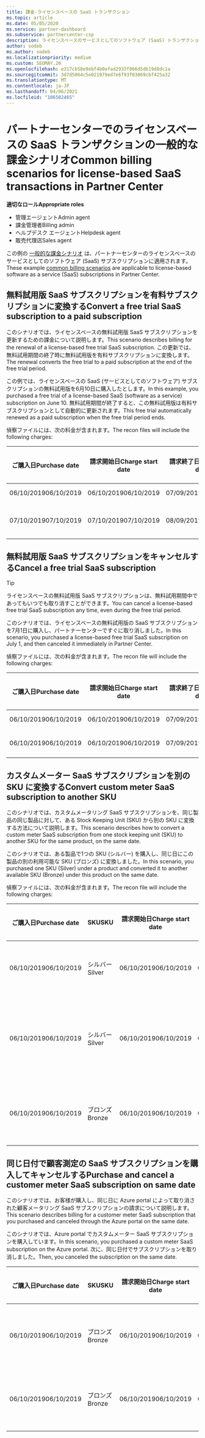 ```yaml
---
title: 課金-ライセンスベースの SaaS トランザクション
ms.topic: article
ms.date: 05/05/2020
ms.service: partner-dashboard
ms.subservice: partnercenter-csp
description: ライセンスベースのサービスとしてのソフトウェア (SaaS) トランザクションについて、パートナーセンターでの一般的な課金シナリオについて説明します。
author: sodeb
ms.author: sodeb
ms.localizationpriority: medium
ms.custom: SEOMAY.20
ms.openlocfilehash: e317cb58e9ebf4b0efad2933f866d5db19d8dc1a
ms.sourcegitcommit: 3d7d5064c5e021079ed7e6f93f03869cbf425a32
ms.translationtype: MT
ms.contentlocale: ja-JP
ms.lasthandoff: 04/06/2021
ms.locfileid: "106502465"
---
```

# <a name="common-billing-scenarios-for-license-based-saas-transactions-in-partner-center"></a><span data-ttu-id="d09c5-103">パートナーセンターでのライセンスベースの SaaS トランザクションの一般的な課金シナリオ</span><span class="sxs-lookup"><span data-stu-id="d09c5-103">Common billing scenarios for license-based SaaS transactions in Partner Center</span></span>

<span data-ttu-id="d09c5-104">**適切なロール**</span><span class="sxs-lookup"><span data-stu-id="d09c5-104">**Appropriate roles**</span></span>

- <span data-ttu-id="d09c5-105">管理エージェント</span><span class="sxs-lookup"><span data-stu-id="d09c5-105">Admin agent</span></span>
- <span data-ttu-id="d09c5-106">課金管理者</span><span class="sxs-lookup"><span data-stu-id="d09c5-106">Billing admin</span></span>
- <span data-ttu-id="d09c5-107">ヘルプデスク エージェント</span><span class="sxs-lookup"><span data-stu-id="d09c5-107">Helpdesk agent</span></span>
- <span data-ttu-id="d09c5-108">販売代理店</span><span class="sxs-lookup"><span data-stu-id="d09c5-108">Sales agent</span></span>


<span data-ttu-id="d09c5-109">この例の [一般的な課金シナリオ](common-billing-scenarios.md) は、パートナーセンターのライセンスベースのサービスとしてのソフトウェア (SaaS) サブスクリプションに適用されます。</span><span class="sxs-lookup"><span data-stu-id="d09c5-109">These example [common billing scenarios](common-billing-scenarios.md) are applicable to license-based software as a service (SaaS) subscriptions in Partner Center.</span></span>

## <a name="convert-a-free-trial-saas-subscription-to-a-paid-subscription"></a><span data-ttu-id="d09c5-110">無料試用版 SaaS サブスクリプションを有料サブスクリプションに変換する</span><span class="sxs-lookup"><span data-stu-id="d09c5-110">Convert a free trial SaaS subscription to a paid subscription</span></span>

<span data-ttu-id="d09c5-111">このシナリオでは、ライセンスベースの無料試用版 SaaS サブスクリプションを更新するための課金について説明します。</span><span class="sxs-lookup"><span data-stu-id="d09c5-111">This scenario describes billing for the renewal of a license-based free trial SaaS subscription.</span></span> <span data-ttu-id="d09c5-112">この更新では、無料試用期間の終了時に無料試用版を有料サブスクリプションに変換します。</span><span class="sxs-lookup"><span data-stu-id="d09c5-112">The renewal converts the free trial to a paid subscription at the end of the free trial period.</span></span>

<span data-ttu-id="d09c5-113">この例では、ライセンスベースの SaaS (サービスとしてのソフトウェア) サブスクリプションの無料試用版を6月10日に購入したとします。</span><span class="sxs-lookup"><span data-stu-id="d09c5-113">In this example, you purchased a free trial of a license-based SaaS (software as a service) subscription on June 10.</span></span> <span data-ttu-id="d09c5-114">無料試用期間が終了すると、この無料試用版は有料サブスクリプションとして自動的に更新されます。</span><span class="sxs-lookup"><span data-stu-id="d09c5-114">This free trial automatically renewed as a paid subscription when the free trial period ends.</span></span>

<span data-ttu-id="d09c5-115">偵察ファイルには、次の料金が含まれます。</span><span class="sxs-lookup"><span data-stu-id="d09c5-115">The recon files will include the following charges:</span></span>

| <span data-ttu-id="d09c5-116">ご購入日</span><span class="sxs-lookup"><span data-stu-id="d09c5-116">Purchase date</span></span> | <span data-ttu-id="d09c5-117">請求開始日</span><span class="sxs-lookup"><span data-stu-id="d09c5-117">Charge start date</span></span> | <span data-ttu-id="d09c5-118">請求終了日</span><span class="sxs-lookup"><span data-stu-id="d09c5-118">Charge end date</span></span> | <span data-ttu-id="d09c5-119">Unit price</span><span class="sxs-lookup"><span data-stu-id="d09c5-119">Unit price</span></span> | <span data-ttu-id="d09c5-120">ユニット数</span><span class="sxs-lookup"><span data-stu-id="d09c5-120">Unit quantity</span></span> | <span data-ttu-id="d09c5-121">合計金額</span><span class="sxs-lookup"><span data-stu-id="d09c5-121">Total amount</span></span> | <span data-ttu-id="d09c5-122">請求の種類</span><span class="sxs-lookup"><span data-stu-id="d09c5-122">Charge type</span></span> | <span data-ttu-id="d09c5-123">サブスクリプションの説明</span><span class="sxs-lookup"><span data-stu-id="d09c5-123">Subscription description</span></span> |
| ------------- | ----------------- | --------------- | ---------- | ------------- | ------------ | ----------- | ----------------- |
| <span data-ttu-id="d09c5-124">06/10/2019</span><span class="sxs-lookup"><span data-stu-id="d09c5-124">06/10/2019</span></span> | <span data-ttu-id="d09c5-125">06/10/2019</span><span class="sxs-lookup"><span data-stu-id="d09c5-125">06/10/2019</span></span> | <span data-ttu-id="d09c5-126">07/09/2019</span><span class="sxs-lookup"><span data-stu-id="d09c5-126">07/09/2019</span></span> | <span data-ttu-id="d09c5-127">0 ドル</span><span class="sxs-lookup"><span data-stu-id="d09c5-127">$0</span></span> | <span data-ttu-id="d09c5-128">1</span><span class="sxs-lookup"><span data-stu-id="d09c5-128">1</span></span> | <span data-ttu-id="d09c5-129">0 ドル</span><span class="sxs-lookup"><span data-stu-id="d09c5-129">$0</span></span> | <span data-ttu-id="d09c5-130">新規</span><span class="sxs-lookup"><span data-stu-id="d09c5-130">New</span></span> | <span data-ttu-id="d09c5-131">無料試用版</span><span class="sxs-lookup"><span data-stu-id="d09c5-131">Free trial</span></span> |
| <span data-ttu-id="d09c5-132">07/10/2019</span><span class="sxs-lookup"><span data-stu-id="d09c5-132">07/10/2019</span></span> | <span data-ttu-id="d09c5-133">07/10/2019</span><span class="sxs-lookup"><span data-stu-id="d09c5-133">07/10/2019</span></span> | <span data-ttu-id="d09c5-134">08/09/2019</span><span class="sxs-lookup"><span data-stu-id="d09c5-134">08/09/2019</span></span> | <span data-ttu-id="d09c5-135">2 ドル</span><span class="sxs-lookup"><span data-stu-id="d09c5-135">$2</span></span> | <span data-ttu-id="d09c5-136">1</span><span class="sxs-lookup"><span data-stu-id="d09c5-136">1</span></span> | <span data-ttu-id="d09c5-137">2 ドル</span><span class="sxs-lookup"><span data-stu-id="d09c5-137">$2</span></span> | <span data-ttu-id="d09c5-138">更新</span><span class="sxs-lookup"><span data-stu-id="d09c5-138">Renew</span></span> | <span data-ttu-id="d09c5-139">有料サブスクリプション</span><span class="sxs-lookup"><span data-stu-id="d09c5-139">Paid subscription</span></span> |

## <a name="cancel-a-free-trial-saas-subscription"></a><span data-ttu-id="d09c5-140">無料試用版 SaaS サブスクリプションをキャンセルする</span><span class="sxs-lookup"><span data-stu-id="d09c5-140">Cancel a free trial SaaS subscription</span></span>

> [!TIP]
> <span data-ttu-id="d09c5-141">ライセンスベースの無料試用版 SaaS サブスクリプションは、無料試用期間中であってもいつでも取り消すことができます。</span><span class="sxs-lookup"><span data-stu-id="d09c5-141">You can cancel a license-based free trial SaaS subscription any time, even during the free trial period.</span></span>

<span data-ttu-id="d09c5-142">このシナリオでは、ライセンスベースの無料試用版の SaaS サブスクリプションを7月1日に購入し、パートナーセンターですぐに取り消しました。</span><span class="sxs-lookup"><span data-stu-id="d09c5-142">In this scenario, you purchased a license-based free trial SaaS subscription on July 1, and then canceled it immediately in Partner Center.</span></span>

<span data-ttu-id="d09c5-143">偵察ファイルには、次の料金が含まれます。</span><span class="sxs-lookup"><span data-stu-id="d09c5-143">The recon file will include the following charges:</span></span>

| <span data-ttu-id="d09c5-144">ご購入日</span><span class="sxs-lookup"><span data-stu-id="d09c5-144">Purchase date</span></span> | <span data-ttu-id="d09c5-145">請求開始日</span><span class="sxs-lookup"><span data-stu-id="d09c5-145">Charge start date</span></span> | <span data-ttu-id="d09c5-146">請求終了日</span><span class="sxs-lookup"><span data-stu-id="d09c5-146">Charge end date</span></span> | <span data-ttu-id="d09c5-147">Unit price</span><span class="sxs-lookup"><span data-stu-id="d09c5-147">Unit price</span></span> | <span data-ttu-id="d09c5-148">ユニット数</span><span class="sxs-lookup"><span data-stu-id="d09c5-148">Unit quantity</span></span> | <span data-ttu-id="d09c5-149">合計金額</span><span class="sxs-lookup"><span data-stu-id="d09c5-149">Total amount</span></span> | <span data-ttu-id="d09c5-150">請求の種類</span><span class="sxs-lookup"><span data-stu-id="d09c5-150">Charge type</span></span> | <span data-ttu-id="d09c5-151">サブスクリプションの説明</span><span class="sxs-lookup"><span data-stu-id="d09c5-151">Subscription description</span></span> |
| ------------- | ----------------- | --------------- | ---------- | ------------- | ------------ | ----------- | ----------------- |
| <span data-ttu-id="d09c5-152">06/10/2019</span><span class="sxs-lookup"><span data-stu-id="d09c5-152">06/10/2019</span></span> | <span data-ttu-id="d09c5-153">06/10/2019</span><span class="sxs-lookup"><span data-stu-id="d09c5-153">06/10/2019</span></span> | <span data-ttu-id="d09c5-154">07/09/2019</span><span class="sxs-lookup"><span data-stu-id="d09c5-154">07/09/2019</span></span> | <span data-ttu-id="d09c5-155">0 ドル</span><span class="sxs-lookup"><span data-stu-id="d09c5-155">$0</span></span> | <span data-ttu-id="d09c5-156">11</span><span class="sxs-lookup"><span data-stu-id="d09c5-156">11</span></span> | <span data-ttu-id="d09c5-157">0 ドル</span><span class="sxs-lookup"><span data-stu-id="d09c5-157">$0</span></span> | <span data-ttu-id="d09c5-158">新規</span><span class="sxs-lookup"><span data-stu-id="d09c5-158">New</span></span> | <span data-ttu-id="d09c5-159">無料試用版</span><span class="sxs-lookup"><span data-stu-id="d09c5-159">Free trial</span></span> |
| <span data-ttu-id="d09c5-160">06/10/2019</span><span class="sxs-lookup"><span data-stu-id="d09c5-160">06/10/2019</span></span> | <span data-ttu-id="d09c5-161">06/10/2019</span><span class="sxs-lookup"><span data-stu-id="d09c5-161">06/10/2019</span></span> | <span data-ttu-id="d09c5-162">07/09/2019</span><span class="sxs-lookup"><span data-stu-id="d09c5-162">07/09/2019</span></span> | <span data-ttu-id="d09c5-163">0 ドル</span><span class="sxs-lookup"><span data-stu-id="d09c5-163">$0</span></span> | <span data-ttu-id="d09c5-164">11</span><span class="sxs-lookup"><span data-stu-id="d09c5-164">11</span></span> | <span data-ttu-id="d09c5-165">0 ドル</span><span class="sxs-lookup"><span data-stu-id="d09c5-165">$0</span></span> | <span data-ttu-id="d09c5-166">キャンセル</span><span class="sxs-lookup"><span data-stu-id="d09c5-166">Cancel</span></span> | <span data-ttu-id="d09c5-167">無料試用版</span><span class="sxs-lookup"><span data-stu-id="d09c5-167">Free trial</span></span> |

## <a name="convert-custom-meter-saas-subscription-to-another-sku"></a><span data-ttu-id="d09c5-168">カスタムメーター SaaS サブスクリプションを別の SKU に変換する</span><span class="sxs-lookup"><span data-stu-id="d09c5-168">Convert custom meter SaaS subscription to another SKU</span></span>

<span data-ttu-id="d09c5-169">このシナリオでは、カスタムメータリング SaaS サブスクリプションを、同じ製品の同じ製品に対して、ある Stock Keeping Unit (SKU) から別の SKU に変換する方法について説明します。</span><span class="sxs-lookup"><span data-stu-id="d09c5-169">This scenario describes how to convert a custom meter SaaS subscription from one stock keeping unit (SKU) to another SKU for the same product, on the same date.</span></span>

<span data-ttu-id="d09c5-170">このシナリオでは、ある製品で1つの SKU (シルバー) を購入し、同じ日にこの製品の別の利用可能な SKU (ブロンズ) に変換しました。</span><span class="sxs-lookup"><span data-stu-id="d09c5-170">In this scenario, you purchased one SKU (Silver) under a product and converted it to another available SKU (Bronze) under this product on the same date.</span></span>

<span data-ttu-id="d09c5-171">偵察ファイルには、次の料金が含まれます。</span><span class="sxs-lookup"><span data-stu-id="d09c5-171">The recon file will include the following charges:</span></span>

| <span data-ttu-id="d09c5-172">ご購入日</span><span class="sxs-lookup"><span data-stu-id="d09c5-172">Purchase date</span></span> | <span data-ttu-id="d09c5-173">SKU</span><span class="sxs-lookup"><span data-stu-id="d09c5-173">SKU</span></span> | <span data-ttu-id="d09c5-174">請求開始日</span><span class="sxs-lookup"><span data-stu-id="d09c5-174">Charge start date</span></span> | <span data-ttu-id="d09c5-175">請求終了日</span><span class="sxs-lookup"><span data-stu-id="d09c5-175">Charge end date</span></span> | <span data-ttu-id="d09c5-176">Unit price</span><span class="sxs-lookup"><span data-stu-id="d09c5-176">Unit price</span></span> | <span data-ttu-id="d09c5-177">ユニット数</span><span class="sxs-lookup"><span data-stu-id="d09c5-177">Unit quantity</span></span> | <span data-ttu-id="d09c5-178">合計金額</span><span class="sxs-lookup"><span data-stu-id="d09c5-178">Total amount</span></span> | <span data-ttu-id="d09c5-179">請求の種類</span><span class="sxs-lookup"><span data-stu-id="d09c5-179">Charge type</span></span> | <span data-ttu-id="d09c5-180">サブスクリプションの説明</span><span class="sxs-lookup"><span data-stu-id="d09c5-180">Subscription description</span></span> |
| ------------- | ----------------- | ----------------- | --------------- | ---------- | ------------- | ------------ | ----------- | ----------------- |
| <span data-ttu-id="d09c5-181">06/10/2019</span><span class="sxs-lookup"><span data-stu-id="d09c5-181">06/10/2019</span></span> | <span data-ttu-id="d09c5-182">シルバー</span><span class="sxs-lookup"><span data-stu-id="d09c5-182">Silver</span></span> | <span data-ttu-id="d09c5-183">06/10/2019</span><span class="sxs-lookup"><span data-stu-id="d09c5-183">06/10/2019</span></span> | <span data-ttu-id="d09c5-184">06/10/2019</span><span class="sxs-lookup"><span data-stu-id="d09c5-184">06/10/2019</span></span> | <span data-ttu-id="d09c5-185">20 ドル</span><span class="sxs-lookup"><span data-stu-id="d09c5-185">$20</span></span> | <span data-ttu-id="d09c5-186">1</span><span class="sxs-lookup"><span data-stu-id="d09c5-186">1</span></span> | <span data-ttu-id="d09c5-187">20 ドル</span><span class="sxs-lookup"><span data-stu-id="d09c5-187">$20</span></span> | <span data-ttu-id="d09c5-188">新規</span><span class="sxs-lookup"><span data-stu-id="d09c5-188">New</span></span> | <span data-ttu-id="d09c5-189">カスタムメーター SaaS サブスクリプション</span><span class="sxs-lookup"><span data-stu-id="d09c5-189">Custom meter SaaS subscription</span></span> |
| <span data-ttu-id="d09c5-190">06/10/2019</span><span class="sxs-lookup"><span data-stu-id="d09c5-190">06/10/2019</span></span> | <span data-ttu-id="d09c5-191">シルバー</span><span class="sxs-lookup"><span data-stu-id="d09c5-191">Silver</span></span> | <span data-ttu-id="d09c5-192">06/10/2019</span><span class="sxs-lookup"><span data-stu-id="d09c5-192">06/10/2019</span></span> | <span data-ttu-id="d09c5-193">06/10/2019</span><span class="sxs-lookup"><span data-stu-id="d09c5-193">06/10/2019</span></span> | <span data-ttu-id="d09c5-194">20 ドル</span><span class="sxs-lookup"><span data-stu-id="d09c5-194">$20</span></span> | <span data-ttu-id="d09c5-195">1</span><span class="sxs-lookup"><span data-stu-id="d09c5-195">1</span></span> | <span data-ttu-id="d09c5-196">-$20</span><span class="sxs-lookup"><span data-stu-id="d09c5-196">-$20</span></span> | <span data-ttu-id="d09c5-197">Convert</span><span class="sxs-lookup"><span data-stu-id="d09c5-197">Convert</span></span> | <span data-ttu-id="d09c5-198">カスタムメーター SaaS サブスクリプションの日割り再請求</span><span class="sxs-lookup"><span data-stu-id="d09c5-198">Prorated rebill for custom meter SaaS subscription</span></span> |
| <span data-ttu-id="d09c5-199">06/10/2019</span><span class="sxs-lookup"><span data-stu-id="d09c5-199">06/10/2019</span></span> | <span data-ttu-id="d09c5-200">ブロンズ</span><span class="sxs-lookup"><span data-stu-id="d09c5-200">Bronze</span></span> | <span data-ttu-id="d09c5-201">06/10/2019</span><span class="sxs-lookup"><span data-stu-id="d09c5-201">06/10/2019</span></span> | <span data-ttu-id="d09c5-202">06/10/2019</span><span class="sxs-lookup"><span data-stu-id="d09c5-202">06/10/2019</span></span> | <span data-ttu-id="d09c5-203">$10</span><span class="sxs-lookup"><span data-stu-id="d09c5-203">$10</span></span> | <span data-ttu-id="d09c5-204">1</span><span class="sxs-lookup"><span data-stu-id="d09c5-204">1</span></span> | <span data-ttu-id="d09c5-205">$10</span><span class="sxs-lookup"><span data-stu-id="d09c5-205">$10</span></span> | <span data-ttu-id="d09c5-206">Convert</span><span class="sxs-lookup"><span data-stu-id="d09c5-206">Convert</span></span> | <span data-ttu-id="d09c5-207">カスタムメーター SaaS サブスクリプション</span><span class="sxs-lookup"><span data-stu-id="d09c5-207">Custom meter SaaS subscription</span></span> |

## <a name="purchase-and-cancel-a-customer-meter-saas-subscription-on-same-date"></a><span data-ttu-id="d09c5-208">同じ日付で顧客測定の SaaS サブスクリプションを購入してキャンセルする</span><span class="sxs-lookup"><span data-stu-id="d09c5-208">Purchase and cancel a customer meter SaaS subscription on same date</span></span>

<span data-ttu-id="d09c5-209">このシナリオでは、お客様が購入し、同じ日に Azure portal によって取り消された顧客メータリング SaaS サブスクリプションの請求について説明します。</span><span class="sxs-lookup"><span data-stu-id="d09c5-209">This scenario describes billing for a customer meter SaaS subscription that you purchased and canceled through the Azure portal on the same date.</span></span>

<span data-ttu-id="d09c5-210">このシナリオでは、Azure portal でカスタムメーター SaaS サブスクリプションを購入しています。</span><span class="sxs-lookup"><span data-stu-id="d09c5-210">In this scenario, you purchased a custom meter SaaS subscription on the Azure portal.</span></span> <span data-ttu-id="d09c5-211">次に、同じ日付でサブスクリプションを取り消しました。</span><span class="sxs-lookup"><span data-stu-id="d09c5-211">Then, you canceled the subscription on the same date.</span></span>

| <span data-ttu-id="d09c5-212">ご購入日</span><span class="sxs-lookup"><span data-stu-id="d09c5-212">Purchase date</span></span> | <span data-ttu-id="d09c5-213">SKU</span><span class="sxs-lookup"><span data-stu-id="d09c5-213">SKU</span></span> | <span data-ttu-id="d09c5-214">請求開始日</span><span class="sxs-lookup"><span data-stu-id="d09c5-214">Charge start date</span></span> | <span data-ttu-id="d09c5-215">請求終了日</span><span class="sxs-lookup"><span data-stu-id="d09c5-215">Charge end date</span></span> | <span data-ttu-id="d09c5-216">Unit price</span><span class="sxs-lookup"><span data-stu-id="d09c5-216">Unit price</span></span> | <span data-ttu-id="d09c5-217">ユニット数</span><span class="sxs-lookup"><span data-stu-id="d09c5-217">Unit quantity</span></span> | <span data-ttu-id="d09c5-218">合計金額</span><span class="sxs-lookup"><span data-stu-id="d09c5-218">Total amount</span></span> | <span data-ttu-id="d09c5-219">請求の種類</span><span class="sxs-lookup"><span data-stu-id="d09c5-219">Charge type</span></span> | <span data-ttu-id="d09c5-220">サブスクリプションの説明</span><span class="sxs-lookup"><span data-stu-id="d09c5-220">Subscription description</span></span> |
| ------------- | ------------- |----------------- | --------------- | ---------- | ------------- | ------------ | ----------- | ----------------- |
| <span data-ttu-id="d09c5-221">06/10/2019</span><span class="sxs-lookup"><span data-stu-id="d09c5-221">06/10/2019</span></span> | <span data-ttu-id="d09c5-222">ブロンズ</span><span class="sxs-lookup"><span data-stu-id="d09c5-222">Bronze</span></span> | <span data-ttu-id="d09c5-223">06/10/2019</span><span class="sxs-lookup"><span data-stu-id="d09c5-223">06/10/2019</span></span> | <span data-ttu-id="d09c5-224">06/10/2019</span><span class="sxs-lookup"><span data-stu-id="d09c5-224">06/10/2019</span></span> | <span data-ttu-id="d09c5-225">$10</span><span class="sxs-lookup"><span data-stu-id="d09c5-225">$10</span></span> | <span data-ttu-id="d09c5-226">1</span><span class="sxs-lookup"><span data-stu-id="d09c5-226">1</span></span> | <span data-ttu-id="d09c5-227">$10</span><span class="sxs-lookup"><span data-stu-id="d09c5-227">$10</span></span> | <span data-ttu-id="d09c5-228">新規</span><span class="sxs-lookup"><span data-stu-id="d09c5-228">New</span></span> | <span data-ttu-id="d09c5-229">カスタムメーター SaaS サブスクリプション</span><span class="sxs-lookup"><span data-stu-id="d09c5-229">Custom meter SaaS subscription</span></span> |
| <span data-ttu-id="d09c5-230">06/10/2019</span><span class="sxs-lookup"><span data-stu-id="d09c5-230">06/10/2019</span></span> | <span data-ttu-id="d09c5-231">ブロンズ</span><span class="sxs-lookup"><span data-stu-id="d09c5-231">Bronze</span></span> | <span data-ttu-id="d09c5-232">06/10/2019</span><span class="sxs-lookup"><span data-stu-id="d09c5-232">06/10/2019</span></span> | <span data-ttu-id="d09c5-233">06/10/2019</span><span class="sxs-lookup"><span data-stu-id="d09c5-233">06/10/2019</span></span> | <span data-ttu-id="d09c5-234">$10</span><span class="sxs-lookup"><span data-stu-id="d09c5-234">$10</span></span> | <span data-ttu-id="d09c5-235">1</span><span class="sxs-lookup"><span data-stu-id="d09c5-235">1</span></span> | <span data-ttu-id="d09c5-236">-$10</span><span class="sxs-lookup"><span data-stu-id="d09c5-236">-$10</span></span> | <span data-ttu-id="d09c5-237">CancelImmediate</span><span class="sxs-lookup"><span data-stu-id="d09c5-237">CancelImmediate</span></span> | <span data-ttu-id="d09c5-238">カスタムメーター SaaS サブスクリプション</span><span class="sxs-lookup"><span data-stu-id="d09c5-238">Custom meter SaaS subscription</span></span> |
